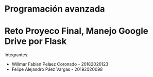 # Programación avanzada

# Reto Proyeco Final, Manejo Google Drive por Flask

Integrantes:
- Willmar Fabian Pelaez Coronado - 20182020123	
- Felipe Alejandro Páez Vargas - 20192020098